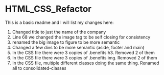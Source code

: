 # HTML_CSS_Refactor

This is a basic readme and I will list my changes here:
1. Changed title to just the name of the company
2. Line 68 we changed the image tag to be self closing for consistency
3. renamed the big image to figure to be more semantic
4. Changed a few divs to be more semantic (aside, footer and main)
5. In the CSS file there were 3 copies of .benefits h3. Removed 2 of them
6. In the CSS file there were 3 copies of .benefits img. Removed 2 of them
7. In the CSS file, multiple different classes doing the same thing. Renamed all to consolidated-classes